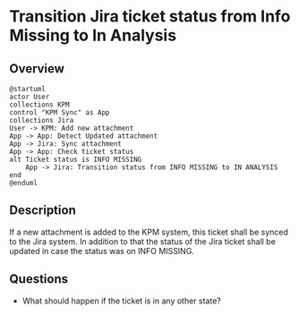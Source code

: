 # Transition Jira ticket status from Info Missing to In Analysis

## Overview
```plantuml
@startuml
actor User
collections KPM
control "KPM Sync" as App
collections Jira
User -> KPM: Add new attachment
App -> App: Detect Updated attachment
App -> Jira: Sync attachment
App -> App: Check ticket status
alt Ticket status is INFO MISSING
    App -> Jira: Transition status from INFO MISSING to IN ANALYSIS
end
@enduml
```

## Description
If a new attachment is added to the KPM system, this ticket shall be synced to the Jira system. In addition to that the status of the Jira ticket shall be updated in case the status was on INFO MISSING.

## Questions

* What should happen if the ticket is in any other state?

